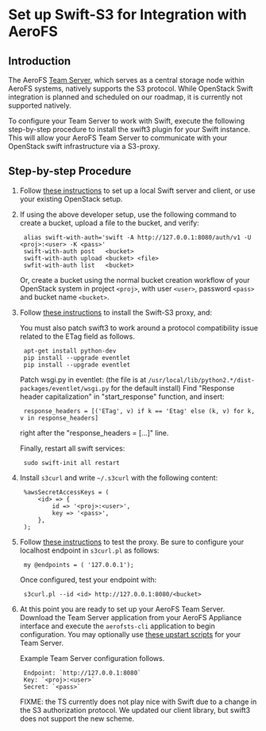 # Set up Swift-S3 for Integration with AeroFS

## Introduction

The AeroFS
[Team Server](https://support.aerofs.com/hc/en-us/articles/201439424-Team-Server),
which serves as a central storage node within AeroFS systems, natively supports
the S3 protocol. While OpenStack Swift integration is planned and scheduled on
our roadmap, it is currently not supported natively.

To configure your Team Server to work with Swift, execute the following
step-by-step procedure to install the swift3 plugin for your Swift instance.
This will allow your AeroFS Team Server to communicate with your OpenStack swift
infrastructure via a S3-proxy.

## Step-by-step Procedure

1. Follow
   [these instructions](http://www.piware.de/2014/03/creating-a-local-swift-server-on-ubuntu-for-testing/)
   to set up a local Swift server and client, or use your existing OpenStack
   setup.

2. If using the above developer setup, use the following command to create a
   bucket, upload a file to the bucket, and verify:

        alias swift-with-auth='swift -A http://127.0.0.1:8080/auth/v1 -U <proj>:<user> -K <pass>'
        swift-with-auth post   <bucket>
        swift-with-auth upload <bucket> <file>
        swfit-with-auth list   <bucket>

   Or, create a bucket using the normal bucket creation workflow of your
   OpenStack system in project `<proj>`, with user `<user>`, password `<pass>`
   and bucket name `<bucket>`.

3. Follow [these instructions](https://github.com/fujita/swift3) to install the
   Swift-S3 proxy, and:


   You must also patch swift3 to work around a protocol compatibility issue
   related to the ETag field as follows.

        apt-get install python-dev
        pip install --upgrade eventlet
        pip install --upgrade eventlet

   Patch wsgi.py in eventlet: (the file is at
   `/usr/local/lib/python2.*/dist-packages/eventlet/wsgi.py` for the default
   install) Find "Response header capitalization" in "start_response"
   function, and insert:

        response_headers = [('ETag', v) if k == 'Etag' else (k, v) for k, v in response_headers]

   right after the "response_headers = [...]" line.

   Finally, restart all swift services:

        sudo swift-init all restart

4. Install `s3curl` and write `~/.s3curl` with the following content:

        %awsSecretAccessKeys = (
            <id> => {
                id => '<proj>:<user>',
                key => '<pass>',
            },
        );

5. Follow [these instructions](https://github.com/rtdp/s3curl) to test the
   proxy. Be sure to configure your localhost endpoint in `s3curl.pl`
   as follows:

        my @endpoints = ( '127.0.0.1');

   Once configured, test your endpoint with:

        s3curl.pl --id <id> http://127.0.0.1:8080/<bucket>

6. At this point you are ready to set up your AeroFS Team Server. Download
   the Team Server application from your AeroFS Appliance interface and
   execute the `aerofsts-cli` application to begin configuration. You may
   optionally use
   [these upstart scripts](https://github.com/mpillar/aerofs-upstart) for your
   Team Server.

   Example Team Server configuration follows.

        Endpoint: `http://127.0.0.1:8080`
        Key: `<proj>:<user>`
        Secret: `<pass>`

   FIXME: the TS currently does not play nice with Swift due to a change in
   the S3 authorization protocol. We updated our client library, but swift3
   does not support the new scheme.

